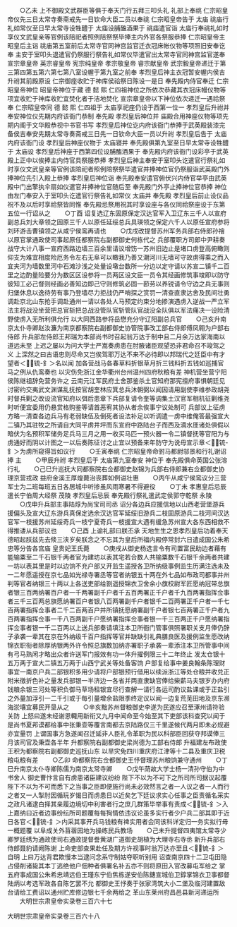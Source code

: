 <!-- { "loadSidebar": true } -->
　　○乙未  上不御殿文武群臣等俱于奉天门行五拜三叩头礼  礼部上奉祧  仁宗昭皇帝仪先三日太常寺奏斋戒先一日钦命大臣二员以奉祧  仁宗昭皇帝告于  太庙  祧庙行礼如常仪至日早太常寺设牲醴于  太庙设脯醢酒果于  祧庙遣官诣  太庙行奉祧礼如时享仪文武皇亲等官例该陪祀者照例陪祭祭毕捧主内外官各祭服恭捧  仁宗昭皇帝主  昭皇后主诣  祧庙第五室前后太常寺官同神宫监官迁衣冠床帐仪物等项照旧安奉讫奉  主安于室叩头退遣官仍祭服行祭告礼如常仪毕遣官出太常寺官同神宫监官遂奉  宣宗章皇帝  英宗睿皇帝  宪宗纯皇帝  孝宗敬皇帝  睿宗献皇帝  武宗毅皇帝递迁于第三第四第五第六第七第八室设幄于第九室之前奉  孝烈皇后神主衣冠暂安幄内侯吉升祔其前殿原设  仁宗御座收贮于神库侯祫祭日陈设一是日  奉先殿内侍官奉迁  仁宗昭皇帝神位  昭皇帝神位于藏  德  懿  熙  仁四祖神位之所依次恭藏其衣冠床幔仪物等项宜收贮于神库收贮宜焚化者于洁地焚化  宣宗章皇帝以下神位依次递迁一遇祫祭奉  仁宗昭皇帝同  德  懿  熙  仁四祖于  太庙享祀座仍设于西第一位一  孝烈皇后升祔并奉安神位仪先期内府该衙门恭制  奉先殿  孝烈皇后神位并  庙殿合用神座仪物等项先期内阁于文华殿恭视中书官书写  孝烈皇后神位讫内府该衙门恭捧于武英殿装漆完备侯吉奉安先期太常寺奏斋戒三日先一日钦命大臣一员以升祔  孝烈皇后告于  太庙内府该衙门设  孝烈皇后神座仪物于  太庙寝并  奉先殿俱第九室至日早太常寺设牲醴于  太庙设  孝烈皇后神座于西第四位设脯醢酒果于  奉先殿内府该衙门设彩亭于武英殿上正中以俟捧主内侍官具祭服恭捧  孝烈皇后神主奉安于室叩头讫遣官行祭礼如时享仪文武皇亲等官例该陪祀者照例陪祭祭毕遣官并捧神位官仍祭服诣武英殿门外捧神位先引入殿上恭捧  孝烈皇后神位诣  奉先殿奉安遣官俯伏兴内侍官举亭由武英殿中门出擎执伞扇如仪遣官并捧神位官随后至  奉先殿门外亭止捧神位官恭捧  神位由左门奉安入于室叩头讫遣官行祭告礼如常仪  太庙并  奉先殿  孝烈皇后前止设仪品祝不及以后时享祫祭皆同惟  奉先殿忌祭用祝其时享设座与各仪同祫祭座设于东第五位一行诏从之
　　○丁酉  诏复选辽东固原保定汉达官军入卫辽东三千人以宣府副总兵刘大章领之固原三千人以原任延绥总兵具瑛领之保定六千人以原任宣府参将刘环游击曹镇领之从咸宁侯鸾再请也
　　○戊戌改提督苏州军务兵部右侍郎孙禬以原官掌通政使司事起原任都察院右副都御史何栋代之  兵部覆职方司郎中尹耕奏战守大计八事一宣府西路边墙三百余里请议增饬一苏州旧边止是堵口虏登高俯瞰则仰支为难宜相度险厄务令左右无阜可以瞰我乃善又潮河川无墙可守故虏得乘之而入宜夹河为墙数里河中石滩沙浅之处量设墩台数所一分边以定守请以苏宣二镇千二百里之边酌量险要分为数区区设参将一员两区设文臣一员令其经画修筑事竣即以防守彼知工必己督则经画必善知边即己守则修筑必固一莭劳以养锐请令守边之兵无事则归堡休息以逸待劳有事乃登墙尽力拒战仍严哨探之赏罚一清查直隶达舍及民间壮勇调赴京北山东抢手调赴通州一请以各处人马预定约束分地掺演遇虏入逆战一严立军法主将战没坐营把总官斩把总战没管队官斩管队官战没全队俱以军法痛决一设险清野使虏入无所利俱允行  以大同西路参将岳懋充分守辽阳副总兵官
　　○己亥升南京太仆寺卿赵汝濂为南京都察院右副都御史协管院事改工部右侍郎傅凤翱为户部右侍郎  升兵部左侍郎王邦瑞为本部尚书时召起翁万达于制中且二月余万达家海南以道远未至  上迟之屡以为问大学士严嵩奏虏患在肘腋诸臣观望恐非君命召不竣驾之义  上深然之曰古语忠则尽命又岂俟驾耶万达不来不必待即以邦瑞代之廷臣中有才望者＜锍-釒＞名以闻  加各营战马各春草料折银草月折三钱料折五钱如巡捕官马之例从仇鸾奏也  以灾伤免浙江金华衢州台州温州四府秋粮有差  神机营坐营宁阳侯陈继祖辞免营务许之  云南元江军民府土舍那鉴杀土官知府那宪擅府事惧朝廷见讨密约交夷武文渊谋乱抚按官胡奎林应箕总兵沐朝弼以闻因请用副使李维参政胡尧时督兵剿之改设流官知府以弭后患章下兵部复请令奎等调集土汉官军相机征剿维尧时听便宜委用仍悬赏格购鉴等请首恶宥其协从者余俟事宁议处制可  兵部议上征虏方略一清查各边兵马有老弱缺伍及倒死者设法补足以听调遣一虏中维俺答最强宣大二镇乃其驻牧之所请自大同平虏井坪而东宣府中路陆台子而西及滴水厓诸处俱假以暗伏为名预积军储务足兵马三月之用一收买马匹一预火器一令二镇督抚等官阳为与虏通好而阴以计图之一以后奏陈征讨之止宜以预备来年防守为说毋宣示章＜锍-釒＞为虏所窥得旨如议行
　　○壬寅奉祧  仁宗昭皇帝命驸马都尉邬景和行礼谢诏捧  主
　　○甲辰升祔  孝烈皇后于  太庙第九室奉安  神位于  奉先殿俱命英国公张溶行礼
　　○己巳升巡抚大同都察院右佥都御史赵锦为兵部右侍郎兼右佥都御史协理京营戎政  益府金溪王厚煌薨治丧葬如例谥壮惠
　　○丙午从咸宁侯鸾议分三营军士为二班每班五日各居城中听掺虽风雨寒暑不得避役
　　○丁未  孝惠皇后忌辰遣长宁伯周大经祭  茂陵  孝烈皇后忌辰  奉先殿行祭礼遣武定侯郭守乾祭  永陵
　　○戊申升兵部主事陆焞为尚宝司司丞  诏分各边兵应援信地以山西老营堡游兵援偏头及宣大辽东游兵真保定选余汉达官军延绥旧游兵二枝固原游兵二枝河间汉达官军一枝援苏州延绥奇兵一枝宁夏奇兵一枝援宣大遇有缓急苏州宣大各东西相救不得推诿从兵部议也
　　○己酉  上谕礼部曰朕丕承  天地生生之恩孝烈皇后功着奉天德昭起朕兹先去倐三浃岁矣朕念之不忘其为皇后所福内殿停常封六日遣成国公朱希忠等分告各宫庙  皇贵妃王氏薨
　　○庚戌从御史杨选言令有司置富民助边者藉有能输粟至二千石银千两者官为建坊以表其宅若合数人共输粟数千石银千余两者共建一坊以表其里是时以边饷不充户部又开监生遥授各卫所纳级事例监生历满注选未及一二年愿遥授在京七品如光禄寺署丞等官者纳银五十两在外七品如布政司都事并州判等官者纳银三十两以上各送吏部给劄遥授锦衣卫舍余小旗校尉军匠愿纳冠带总旗者银三百两纳署百户者一千两署副千户者千五百两署正千户者千九百两署指挥佥事者三千三百两总旗愿纳署百户者银八百两署副千户者银千二百两署正千户者一千七百两署指挥佥事者二千二百两百户并所镇抚愿纳署副千户者银七百两署正千户者九百两署指挥佥事一千八百两副千户愿纳署指挥佥事者银一千三百两正千户愿纳署指挥佥事者银一千二百两以上送兵部奏请填注本卫所衙门管事俱照署职关支月俸仍辞子承袭一辈其在京在外纳级千百户指挥等官并缺缺引礼典膳良医及援例监生愿改纳锦衣职衔者除厚纳银两外许令照总旗数加纳亦署职子承袭一辈添注本卫所管事中间有弓马熟闲才略出众者许送军门报效有功一体升擢例限三十二年终止  发太仓银十五万两于宣大二镇五万两于山西宁武关等处备客饷  户部复给事中姜良翰条陈理财事宜一南京户兵二部银积多用少请将户部银预行借用以续派浙江等处仓粮并收兑正附米徵折色补之量发兵部银一半济边一各省并两直隶缺官俸给柴薪马夫银岁办内府钱粮余银三河处等积负御马草场租银宜尽行查解一请行各运司酌议盐课或于正盐引之外量加浮引一二千引或于每引量增余盐限季终定议以闻一边复荒芜田地及京东濒海淤壤宜募民开垦从之
　　○辛亥黜苏州督粮御史李遂为民遂应召至涿州请符验关防  上怒曰遂未经谢恩輙用新衔又九月中闻命至今始至其下吏部该科查究以闻于是尚书夏邦谟都给事中张秉壶等覆言南都去京陆路仅三千里遂候代两月即未必规避亦宜量罚  上谓国事方急遂闻召迁延非人臣礼令革职为民以科部臣回获夺邦谟俸三月该司官及秉壶各半年  升都察院右副都御史梁尚德为工部右侍郎  升福建左布政使王积为都察院右副都御史巡抚山东  以旱灾免四川重庆府江津等十二县及重庆卫税粮屯粮有差
　　○乙卯  命都察院右佥都御史王忬督理苏州粮饷兼守通州
　　○丁巳升南京太仆寺卿陈儒为南京太常寺卿
　　○戊午荫故大学士杨一清孙守伯为中书舍人  御史曹忭言自有虏患诸臣建议纷纷  陛下不以为不可下之所司所司据议起覆  陛下不以为不可而悉下之当事之臣即便施行尚未必效然言之者一人议之者一人而行之者又一人掣肘因循玩岁愒日而虏患日以近矣乞下廷议求实心任事之臣责循名采实之政凡诸逮白择其亲履边境切中利害者行之庶几群策毕举事有责成＜锍-釒＞入  上嘉纳曰近者边事纷纭所司题覆每每狥情依违议论虽多实行者少户兵二部其即于近日各官＜锍-釒＞内采其事开兵马钱粮有禆实用者会同该科详定归一务实拟行毋一概题覆  以阜成关外苜蓿园地为操练民兵教场
　　○己未升提督四夷馆太常寺少卿罗廷绣为通政使司右通政提督誊黄湖广道御史胡植为大理寺右寺丞  新升兵部右侍郎聂豹请阙陈谢  上命吏部查果赴任及期方许视事时翁万达亦至且＜锍-釒＞自明  上曰万达背君欺慢本当逮问念系守制姑夺职听别用  诏查南京四十二卫屯田隐占侵削诸毙其本丁逃绝他户佃种者俱署名补五亦不则将原田入官改募屯军给之  掌五府事成国公朱希忠靖远伯王瑾东宁伯焦栋遂安伯陈鏸宣城伯卫錞掌锦衣卫事都督陆炳以考选军政各自陈乞罢不允  都御史王忬奏于张家湾筑大小二堡及临河建置敌台请给工费诏以通州贮库修边银七千余两给之  革山东莱州府昌邑县新河递运所
　　大明世宗肃皇帝实录卷三百六十七


大明世宗肃皇帝实录卷三百六十八
